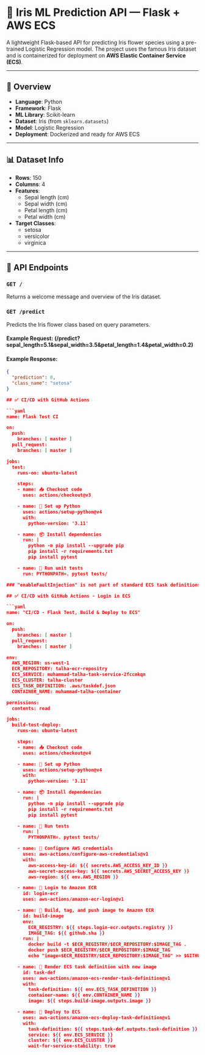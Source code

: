 # 🌸 Iris ML Prediction API — Flask + AWS ECS

A lightweight Flask-based API for predicting Iris flower species using a pre-trained Logistic Regression model. The project uses the famous Iris dataset and is containerized for deployment on **AWS Elastic Container Service (ECS)**.

---

## 🚀 Overview

- **Language**: Python
- **Framework**: Flask
- **ML Library**: Scikit-learn
- **Dataset**: Iris (from `sklearn.datasets`)
- **Model**: Logistic Regression
- **Deployment**: Dockerized and ready for AWS ECS

---

## 📊 Dataset Info

- **Rows**: 150
- **Columns**: 4
- **Features**:
  - Sepal length (cm)
  - Sepal width (cm)
  - Petal length (cm)
  - Petal width (cm)
- **Target Classes**:
  - setosa
  - versicolor
  - virginica

---

## 🔌 API Endpoints

### `GET /`
Returns a welcome message and overview of the Iris dataset.

### `GET /predict`
Predicts the Iris flower class based on query parameters.

#### Example Request: (/predict?sepal_length=5.1&sepal_width=3.5&petal_length=1.4&petal_width=0.2)


#### Example Response:
```json
{
  "prediction": 0,
  "class_name": "setosa"
}

## ✅ CI/CD with GitHub Actions

```yaml
name: Flask Test CI

on:
  push:
    branches: [ master ]
  pull_request:
    branches: [ master ]

jobs:
  test:
    runs-on: ubuntu-latest

    steps:
    - name: 📥 Checkout code
      uses: actions/checkout@v3

    - name: 🐍 Set up Python
      uses: actions/setup-python@v4
      with:
        python-version: '3.11'

    - name: 📦 Install dependencies
      run: |
        python -m pip install --upgrade pip
        pip install -r requirements.txt
        pip install pytest

    - name: 🧪 Run unit tests
      run: PYTHONPATH=. pytest tests/

### "enableFaultInjection" is not part of standard ECS task definitions.

## ✅ CI/CD with GitHub Actions - Login in ECS

```yaml
name: "CI/CD - Flask Test, Build & Deploy to ECS"

on:
  push:
    branches: [ master ]
  pull_request:
    branches: [ master ]

env:
  AWS_REGION: us-west-1
  ECR_REPOSITORY: talha-ecr-repositry
  ECS_SERVICE: muhammad-talha-task-service-2fccmkqn 
  ECS_CLUSTER: talha-cluster
  ECS_TASK_DEFINITION: .aws/taskdef.json
  CONTAINER_NAME: muhammad-talha-container

permissions:
  contents: read

jobs:
  build-test-deploy:
    runs-on: ubuntu-latest

    steps:
    - name: 📥 Checkout code
      uses: actions/checkout@v4

    - name: 🐍 Set up Python
      uses: actions/setup-python@v4
      with:
        python-version: '3.11'

    - name: 📦 Install dependencies
      run: |
        python -m pip install --upgrade pip
        pip install -r requirements.txt
        pip install pytest

    - name: 🧪 Run tests
      run: |
        PYTHONPATH=. pytest tests/

    - name: 🔐 Configure AWS credentials
      uses: aws-actions/configure-aws-credentials@v1
      with:
        aws-access-key-id: ${{ secrets.AWS_ACCESS_KEY_ID }}
        aws-secret-access-key: ${{ secrets.AWS_SECRET_ACCESS_KEY }}
        aws-region: ${{ env.AWS_REGION }}

    - name: 🔐 Login to Amazon ECR
      id: login-ecr
      uses: aws-actions/amazon-ecr-login@v1

    - name: 🐳 Build, tag, and push image to Amazon ECR
      id: build-image
      env:
        ECR_REGISTRY: ${{ steps.login-ecr.outputs.registry }}
        IMAGE_TAG: ${{ github.sha }}
      run: |
        docker build -t $ECR_REGISTRY/$ECR_REPOSITORY:$IMAGE_TAG .
        docker push $ECR_REGISTRY/$ECR_REPOSITORY:$IMAGE_TAG
        echo "image=$ECR_REGISTRY/$ECR_REPOSITORY:$IMAGE_TAG" >> $GITHUB_OUTPUT

    - name: 🧩 Render ECS task definition with new image
      id: task-def
      uses: aws-actions/amazon-ecs-render-task-definition@v1
      with:
        task-definition: ${{ env.ECS_TASK_DEFINITION }}
        container-name: ${{ env.CONTAINER_NAME }}
        image: ${{ steps.build-image.outputs.image }}

    - name: 🚀 Deploy to ECS
      uses: aws-actions/amazon-ecs-deploy-task-definition@v1
      with:
        task-definition: ${{ steps.task-def.outputs.task-definition }}
        service: ${{ env.ECS_SERVICE }}
        cluster: ${{ env.ECS_CLUSTER }}
        wait-for-service-stability: true

